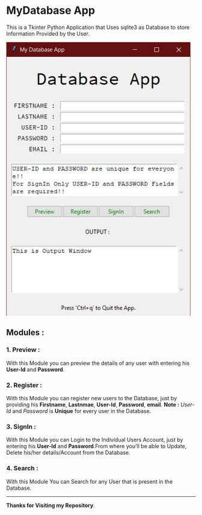 # MyDatabase App
This is a Tkinter Python Application that Uses sqlite3 as Database to store Information Provided by the User.

![FedUni](images/sc_1.png "MyDatabase_App")

## Modules :
### 1. Preview :
With this Module you can preview the details of any user with entering his **User-Id** and **Password**.

### 2. Register :
With this Module you can register new users to the Database, just by providing his **Firstname**, **Lastnmae**, **User-Id**, **Password**, **email**.
**Note :** *User-Id* and *Password* is **Unique** for every user in the Database. 

### 3. SignIn :
With this Module you can Login to the Individual Users Account, just by entering his **User-Id** and **Password**.From where you'll be able to Update, Delete his/her details/Account from the Database.

### 4. Search :
With this Module You can Search for any User that is present in the Database.



-------------------------------------------------------------------------------------------------------------------------------------------
**Thanks for Visiting my Repository**.
